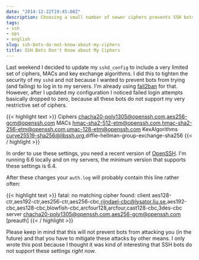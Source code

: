 ```yaml
---
date: "2014-12-22T19:45:00Z"
description: Choosing a small number of newer ciphers prevents SSH bots from connecting.
tags:
- ssh
- ops
- english
slug: ssh-bots-do-not-know-about-my-ciphers
title: SSH Bots Don't Know about My Ciphers
---
```


Last weekend I decided to update my `sshd_config` to include a very limited set of ciphers, MACs and key exchange algorithms. I did this to tighten the security of my `sshd` and not because I wanted to prevent bots from trying (and failing) to log in to my servers. I'm already using [fail2ban](http://www.fail2ban.org) for that.  
However, after I updated my configuration I noticed failed login attempts basically dropped to zero, because all these bots do not support my very restrictive set of ciphers.

{{< highlight text >}}
Ciphers chacha20-poly1305@openssh.com,aes256-gcm@openssh.com
MACs hmac-sha2-512-etm@openssh.com,hmac-sha2-256-etm@openssh.com,umac-128-etm@openssh.com
KexAlgorithms curve25519-sha256@libssh.org,diffie-hellman-group-exchange-sha256
{{< / highlight >}}

In order to use these settings, you need a recent version of [OpenSSH](http://www.openssh.com). I'm running 6.6 locally and on my servers, the minimum version that supports these settings is 6.4.

After these changes your `auth.log` will probably contain this line rather often:

{{< highlight text >}}
fatal: no matching cipher found: client aes128-ctr,aes192-ctr,aes256-ctr,aes256-cbc,rijndael-cbc@lysator.liu.se,aes192-cbc,aes128-cbc,blowfish-cbc,arcfour128,arcfour,cast128-cbc,3des-cbc server chacha20-poly1305@openssh.com,aes256-gcm@openssh.com [preauth]
{{< / highlight >}}

Please keep in mind that this will not prevent bots from attacking you (in the future) and that you have to mitigate these attacks by other means. I only wrote this post because I thought it was kind of interesting that SSH bots do not support these settings *right now*.
